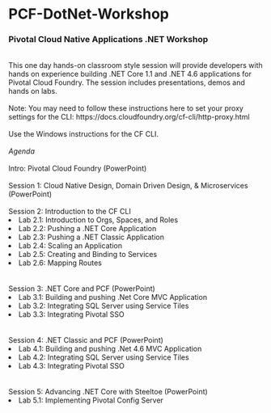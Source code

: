 # PCF-DotNet-Workshop

<h3>Pivotal Cloud Native Applications .NET Workshop</h3>
<br/>
This one day hands-on classroom style session will provide developers with hands on experience building .NET Core 1.1 and .NET 4.6 applications for Pivotal Cloud Foundry. The session includes presentations, demos and hands on labs.
<br/><br/>
Note: You may need to follow these instructions here to set your proxy settings for the CLI: https://docs.cloudfoundry.org/cf-cli/http-proxy.html<br/><br/>
Use the Windows instructions for the CF CLI. 
<br/><br/>
<em>Agenda</em><br/><br/>
Intro: Pivotal Cloud Foundry (PowerPoint)<br/><br/>
Session 1: Cloud Native Design, Domain Driven Design, & Microservices (PowerPoint)<br/><br/>
Session 2: Introduction to the CF CLI
  <li>Lab 2.1: Introduction to Orgs, Spaces, and Roles</li>
  <li>Lab 2.2: Pushing a .NET Core Application</li>
  <li>Lab 2.3: Pushing a .NET Classic Application</li>
  <li>Lab 2.4: Scaling an Application</li>
  <li>Lab 2.5: Creating and Binding to Services</li>
  <li>Lab 2.6: Mapping Routes</li>
<br/><br/>
Session 3: .NET Core and PCF (PowerPoint)<br/>
  <li>Lab 3.1: Building and pushing .Net Core MVC Application</li>
  <li>Lab 3.2: Integrating SQL Server using Service Tiles</li>
  <li>Lab 3.3: Integrating Pivotal SSO</li>
<br/><br/>
Session 4: .NET Classic and PCF (PowerPoint)
  <li>Lab 4.1: Building and pushing .Net 4.6 MVC Application</li>
  <li>Lab 4.2: Integrating SQL Server using Service Tiles</li>
  <li>Lab 4.3: Integrating Pivotal SSO</li>
<br/><br/>
Session 5: Advancing .NET Core with Steeltoe (PowerPoint)
  <li>Lab 5.1: Implementing Pivotal Config Server</li>
<br/><br/>
